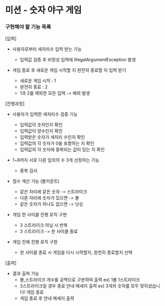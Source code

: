 # 미션 - 숫자 야구 게임

### 구현해야 할 기능 목록

[입력]
- 사용자로부터 세자리수 입력 받는 기능
  - 입력값 검증 후 비정상 입력에 IllegalArgumentException 발생

- 게임 종료 후 새로운 게임 시작할 지 완전히 종료할 지 입력 받기
  - 새로운 게임 시작 : 1
  - 완전히 종료 : 2
  - 1과 2를 제외한 모든 입력 -> 예외 발생

[진행과정]
- 사용자가 입력한 세자리수 검증 기능
  - 입력값이 숫자인지 확인
  - 입력값이 양수인지 확인
  - 입력받은 숫자가 세자리 수인지 확인
  - 입력값의 각 숫자가 0을 포함하는 지 확인
  - 입력값의 각 숫자에 중복되는 값이 있는 지 확인
  
- 1~9까지 서로 다른 임의의 수 3개 선정하는 기능
  - 중복 검사

- 점수 계산 기능 (볼카운트)
  - 같은 자리에 같은 숫자 -> 스트라이크
  - 다른 자리에 숫자가 있으면 -> 볼
  - 같은 숫자가 하나도 없으면 -> 낫싱

- 게임 한 사이클 진행 로직 구현
  - 3 스트라이크 아닐 시 반복
  - 3 스트라이크 -> 한 사이클 종료
  
- 게임 전체 진행 로직 구현
  - 한 사이클 종료 시 게임을 다시 시작할지, 완전히 종료할지 선택

[출력]
- 결과 출력 기능
  - 볼,스트라이크 개수를 공백으로 구분하여 출력 ex) 1볼 1스트라이크
  - 3스트라이크일 경우 종료 안내 메세지 출력 ex) 3개의 숫자를 모두 맞히셨습니다! 게임 종료
  - 게임 종료 후 안내 메세지 출력

